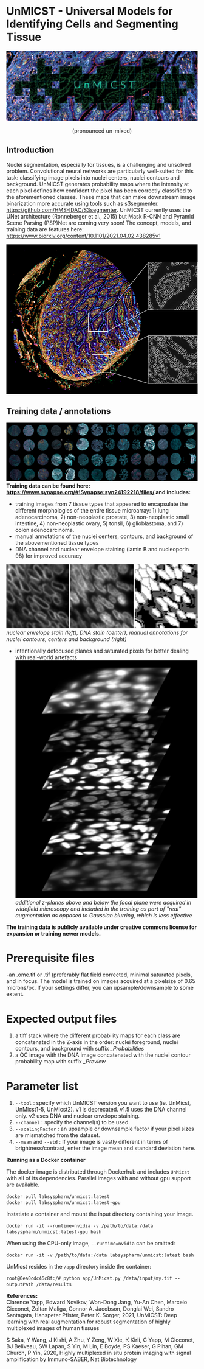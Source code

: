 # UnMICST - Universal Models for Identifying Cells and Segmenting Tissue <br>
![](/images/unmicstbannerv2.png) <br>
<p align="center"> 
  (pronounced un-mixed)
</p>

## Introduction
Nuclei segmentation, especially for tissues, is a challenging and unsolved problem. Convolutional neural networks are particularly well-suited for this task: classifying image pixels into nuclei centers, nuclei contours and background. UnMICST generates probability maps where the intensity at each pixel defines how confident the pixel has been correctly classified to the aforementioned classes. These maps that can make downstream image binarization more accurate using tools such as s3segmenter. https://github.com/HMS-IDAC/S3segmenter. UnMICST currently uses the UNet architecture (Ronneberger et al., 2015) but Mask R-CNN and Pyramid Scene Parsing (PSP)Net are coming very soon! The concept, models, and training data are features here: https://www.biorxiv.org/content/10.1101/2021.04.02.438285v1

![](/images/probmaps.png)
## Training data / annotations
![](/images/TMAv2.png)
**Training data can be found here: https://www.synapse.org/#!Synapse:syn24192218/files/ and includes:**
- training images from 7 tissue types that appeared to encapsulate the different morphologies of the entire tissue microarray: 1) lung adenocarcinoma, 2) non-neoplastic prostate, 3) non-neoplastic small intestine, 4) non-neoplastic ovary, 5) tonsil, 6) glioblastoma, and 7) colon adenocarcinoma. 
- manual annotations of the nuclei centers, contours, and background of the abovementioned tissue types<br>
- DNA channel and nuclear envelope staining (lamin B and nucleoporin 98) for improved accuracy<br>


![](/images/annotationsmontagev2.png)<br>
*nuclear envelope stain (left), DNA stain (center), manual annotations for nuclei contours, centers and background (right)*<br>

- intentionally defocused planes and saturated pixels for better dealing with real-world artefacts<br>
![](/images/realaugmentations.png)<br>
*additional z-planes above and below the focal plane were acquired in widefield microscopy and included in the training as part of "real" augmentation as opposed to Gaussian blurring, which is less effective*<br>

**The training data is publicly available under creative commons license for expansion or training newer models.**


# Prerequisite files
-an .ome.tif or .tif  (preferably flat field corrected, minimal saturated pixels, and in focus. The model is trained on images acquired at a pixelsize of 0.65 microns/px. If your settings differ, you can upsample/downsample to some extent.

# Expected output files
1. a tiff stack where the different probability maps for each class are concatenated in the Z-axis in the order: nuclei foreground, nuclei contours, and background with suffix *_Probabilities*
2. a QC image with the DNA image concatenated with the nuclei contour probability map with suffix *_Preview*

# Parameter list
1. `--tool` : specify which UnMICST version you want to use (ie. UnMicst, UnMicst1-5, UnMicst2). v1 is deprecated. v1.5 uses the DNA channel only. v2 uses DNA and nuclear envelope staining.
2. `--channel` : specify the channel(s) to be used. 
3. `--scalingFactor` : an upsample or downsample factor if your pixel sizes are mismatched from the dataset.
4. `--mean` and `--std` : If your image is vastly different in terms of brightness/contrast, enter the image mean and standard deviation here.


**Running as a Docker container**

The docker image is distributed through Dockerhub and includes `UnMicst` with all of its dependencies. Parallel images with and without gpu support are available.

```
docker pull labsyspharm/unmicst:latest
docker pull labsyspharm/unmicst:latest-gpu
```

Instatiate a container and mount the input directory containing your image.
```
docker run -it --runtime=nvidia -v /path/to/data:/data labsyspharm/unmicst:latest-gpu bash
```
When using the CPU-only image, `--runtime=nvidia` can be omitted:
```
docker run -it -v /path/to/data:/data labsyspharm/unmicst:latest bash
```

UnMicst resides in the `/app` directory inside the container:

```
root@0ea0cdc46c8f:/# python app/UnMicst.py /data/input/my.tif --outputPath /data/results
```


**References:** <br/>
Clarence Yapp, Edward Novikov, Won-Dong Jang, Yu-An Chen, Marcelo Cicconet, Zoltan Maliga, Connor A. Jacobson, Donglai Wei, Sandro Santagata, Hanspeter Pfister, Peter K. Sorger, 2021, UnMICST: Deep learning with real augmentation for robust segmentation of highly multiplexed images of human tissues

S Saka, Y Wang, J Kishi, A Zhu, Y Zeng, W Xie, K Kirli, C Yapp, M Cicconet, BJ Beliveau, SW Lapan, S Yin, M Lin, E Boyde, PS Kaeser, G Pihan, GM Church, P Yin, 2020, Highly multiplexed in situ protein imaging with signal amplification by Immuno-SABER, Nat Biotechnology 

